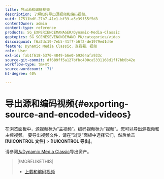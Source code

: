 ```yaml
---
title: 导出源和编码视频
description: 了解如何导出源视频和编码视频。
uuid: 17511bdf-27b7-41e1-bf39-a5e39f55f5d8
contentOwner: admin
content-type: reference
products: SG_EXPERIENCEMANAGER/Dynamic-Media-Classic
geptopics: SG_SCENESEVENONDEMAND_PK/categories/video
discoiquuid: f6a2dc19-7eb5-41f7-b6f2-de1979ed1d4e
feature: Dynamic Media Classic，查看器，视频
role: User
exl-id: fab1f618-5370-4049-b6e0-69264afa933c
source-git-commit: df689ff5a127bfbc400ca5331168d1ff7bb0b42e
workflow-type: tm+mt
source-wordcount: '71'
ht-degree: 40%

---
```


# 导出源和编码视频{#exporting-source-and-encoded-videos}

在浏览面板中，源视频标为“主视频”。编码视频标为“视频”。您可以导出源视频和主控视频。 要导出视频文件，请在“浏览”面板中选择它们，然后单击&#x200B;**[!UICONTROL 文件]** > **[!UICONTROL 导出]**。

请参阅[从Dynamic Media Classic](exporting-assets-from-dmc.md#exporting-assets-from-dmc)导出资产。

>[!MORELIKETHIS]
>
>* [上载和编码视频](uploading-encoding-videos.md#uploading_and_encoding_videos)

